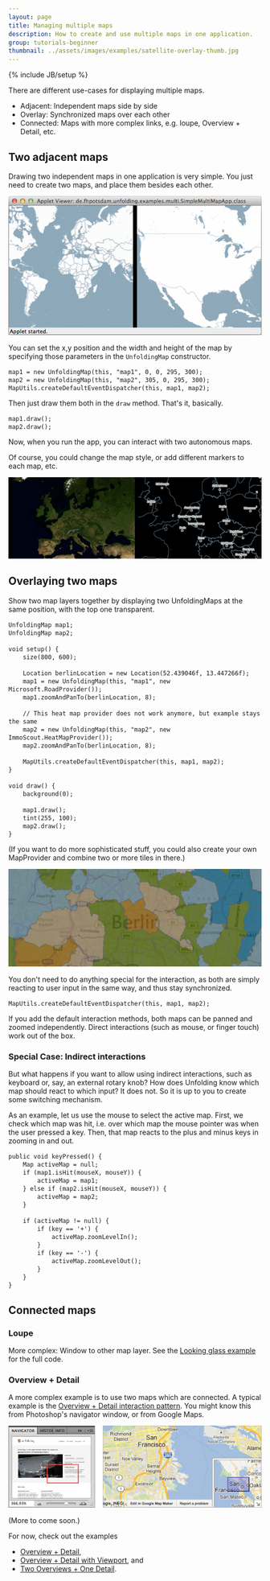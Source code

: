 ```yaml
---
layout: page
title: Managing multiple maps
description: How to create and use multiple maps in one application.
group: tutorials-beginner
thumbnail: ../assets/images/examples/satellite-overlay-thumb.jpg
---
```

{% include JB/setup %}

There are different use-cases for displaying multiple maps.

- Adjacent: Independent maps side by side
- Overlay: Synchronized maps over each other
- Connected: Maps with more complex links, e.g. loupe, Overview + Detail, etc.


## Two adjacent maps
Drawing two independent maps in one application is very simple. You just need to create two maps, and place them besides each other.

![Two maps beside each other](/assets/images/tutorials/multimaps-simple.png)

You can set the x,y position and the width and height of the map by specifying those parameters in the `UnfoldingMap` constructor. 

	map1 = new UnfoldingMap(this, "map1", 0, 0, 295, 300);
	map2 = new UnfoldingMap(this, "map2", 305, 0, 295, 300);
	MapUtils.createDefaultEventDispatcher(this, map1, map2);

Then just draw them both in the `draw` method. That's it, basically. 

	map1.draw();
	map2.draw();

Now, when you run the app, you can interact with two autonomous maps.

Of course, you could change the map style, or add different markers to each map, etc.

![Two maps with different providers](/assets/images/tutorials/multimaps-2providers.png)


## Overlaying two maps

Show two map layers together by displaying two UnfoldingMaps at the same position, with the top one transparent.

	UnfoldingMap map1;
	UnfoldingMap map2;

	void setup() {
		size(800, 600);
		
		Location berlinLocation = new Location(52.439046f, 13.447266f);
		map1 = new UnfoldingMap(this, "map1", new Microsoft.RoadProvider());
		map1.zoomAndPanTo(berlinLocation, 8);
		
		// This heat map provider does not work anymore, but example stays the same
		map2 = new UnfoldingMap(this, "map2", new ImmoScout.HeatMapProvider());
		map2.zoomAndPanTo(berlinLocation, 8);

		MapUtils.createDefaultEventDispatcher(this, map1, map2);
	}

	void draw() {
		background(0);

		map1.draw();
		tint(255, 100);
		map2.draw();
	}

(If you want to do more sophisticated stuff, you could also create your own MapProvider and combine two or more tiles in there.)

![Overlay maps](/assets/images/tutorials/multimaps-overlay.png)

You don't need to do anything special for the interaction, as both are simply reacting to user input in the same way, and thus stay synchronized.

	MapUtils.createDefaultEventDispatcher(this, map1, map2);

If you add the default interaction methods, both maps can be panned and zoomed independently. Direct interactions (such as mouse, or finger touch) work out of the box.

### Special Case: Indirect interactions

But what happens if you want to allow using indirect interactions, such as keyboard or, say, an external rotary knob? How does Unfolding know which map should react to which input? It does not. So it is up to you to create some switching mechanism.
 
As an example, let us use the mouse to select the active map. First, we check which map was hit, i.e. over which map the mouse pointer was when the user pressed a key. Then, that map reacts to the plus and minus keys in zooming in and out.

	public void keyPressed() {
		Map activeMap = null;
		if (map1.isHit(mouseX, mouseY)) {
			activeMap = map1;
		} else if (map2.isHit(mouseX, mouseY)) {
			activeMap = map2;
		}

		if (activeMap != null) {
			if (key == '+') {
				activeMap.zoomLevelIn();
			}
			if (key == '-') {
				activeMap.zoomLevelOut();
			}
		}
	}


## Connected maps

### Loupe

More complex: Window to other map layer.
See the [Looking glass example](../examples/30_provider-satellite-overlay.html) for the full code.

### Overview + Detail

A more complex example is to use two maps which are connected. A typical example is the [Overview + Detail interaction pattern](http://designinginterfaces.com/firstedition/index.php?page=Overview_Plus_Detail). You might know this from Photoshop's navigator window, or from Google Maps.

![Overviewdetail External Examples](../assets/images/tutorials/overviewdetail-external-examples.png)

(More to come soon.)

For now, check out the examples
- [Overview + Detail](../examples/50_overviewAndDetail.html), 
- [Overview + Detail with Viewport](../examples/50_overviewAndDetailViewport.html), and
- [Two Overviews + One Detail](../examples/50_overviewAndDetailViewport2.html).


